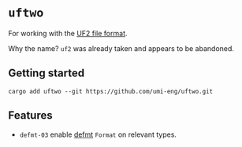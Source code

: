 # `uftwo`

For working with the [UF2 file format](https://github.com/microsoft/uf2).

Why the name? `uf2` was already taken and appears to be abandoned.

## Getting started

```shell
cargo add uftwo --git https://github.com/umi-eng/uftwo.git
```

## Features

- `defmt-03` enable [defmt](https://github.com/knurling-rs/defmt) `Format` on relevant types.
